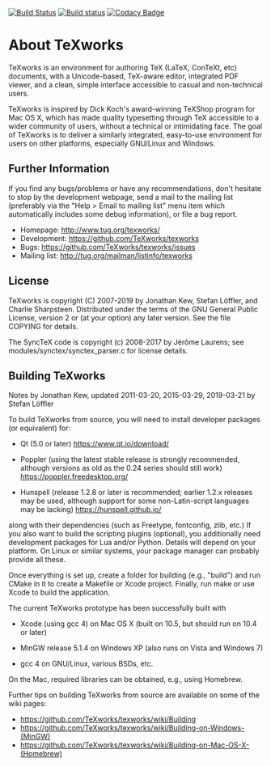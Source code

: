 [![Build Status](https://travis-ci.com/TeXworks/texworks.svg?branch=master)](https://travis-ci.com/TeXworks/texworks)
[![Build status](https://ci.appveyor.com/api/projects/status/eb4e9108blt0pehr?svg=true)](https://ci.appveyor.com/project/stloeffler/texworks)
[![Codacy Badge](https://api.codacy.com/project/badge/Grade/b4e9f1a5159b4060a88dd72dc3803f54)](https://www.codacy.com/app/TeXworks/texworks?utm_source=github.com&amp;utm_medium=referral&amp;utm_content=TeXworks/texworks&amp;utm_campaign=Badge_Grade)

About TeXworks
==============

TeXworks is an environment for authoring TeX (LaTeX, ConTeXt, etc) documents,
with a Unicode-based, TeX-aware editor, integrated PDF viewer, and a clean,
simple interface accessible to casual and non-technical users.

TeXworks is inspired by Dick Koch's award-winning TeXShop program for Mac OS X,
which has made quality typesetting through TeX accessible to a wider community
of users, without a technical or intimidating face. The goal of TeXworks is to
deliver a similarly integrated, easy-to-use environment for users on other
platforms, especially GNU/Linux and Windows.

Further Information
-------------------

If you find any bugs/problems or have any recommendations, don't hesitate to
stop by the development webpage, send a mail to the mailing list (preferably via
the "Help > Email to mailing list" menu item which automatically includes some
debug information), or file a bug report.

- Homepage:     <http://www.tug.org/texworks/>
- Development:  <https://github.com/TeXworks/texworks>
- Bugs:         <https://github.com/TeXworks/texworks/issues>
- Mailing list: <http://tug.org/mailman/listinfo/texworks>

License
-------

TeXworks is copyright (C) 2007-2019 by Jonathan Kew, Stefan Löffler, and Charlie
Sharpsteen. Distributed under the terms of the GNU General Public License,
version 2 or (at your option) any later version.
See the file COPYING for details.

The SyncTeX code is copyright (c) 2008-2017 by Jérôme Laurens; see
modules/synctex/synctex_parser.c for license details.

Building TeXworks
-----------------

Notes by Jonathan Kew, updated 2011-03-20, 2015-03-29, 2019-03-21 by Stefan
Löffler

To build TeXworks from source, you will need to install developer packages (or
equivalent) for:

-   Qt (5.0 or later)
    <https://www.qt.io/download/>

-   Poppler (using the latest stable release is strongly recommended, although
    versions as old as the 0.24 series should still work)
    <https://poppler.freedesktop.org/>

-   Hunspell (release 1.2.8 or later is recommended; earlier 1.2.x releases may
    be used, although support for some non-Latin-script languages may be
    lacking)
    <https://hunspell.github.io/>

along with their dependencies (such as Freetype, fontconfig, zlib, etc.) If you
also want to build the scripting plugins (optional), you additionally need
development packages for Lua and/or Python. Details will depend on your
platform. On Linux or similar systems, your package manager can probably provide
all these.

Once everything is set up, create a folder for building (e.g., "build") and run
CMake in it to create a Makefile or Xcode project. Finally, run make or use
Xcode to build the application.

The current TeXworks prototype has been successfully built with
-   Xcode (using gcc 4) on Mac OS X (built on 10.5, but should run on 10.4 or
    later)

-   MinGW release 5.1.4 on Windows XP (also runs on Vista and Windows 7)

-   gcc 4 on GNU/Linux, various BSDs, etc.

On the Mac, required libraries can be obtained, e.g., using Homebrew.

Further tips on building TeXworks from source are available on some of the wiki
pages:
- <https://github.com/TeXworks/texworks/wiki/Building>
- <https://github.com/TeXworks/texworks/wiki/Building-on-Windows-(MinGW)>
- <https://github.com/TeXworks/texworks/wiki/Building-on-Mac-OS-X-(Homebrew)>
